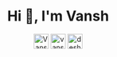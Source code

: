 <h1 align="center">Hi 👋, I'm Vansh</h1>

<!--
**VanshDeshwal/VanshDeshwal** is a ✨ _special_ ✨ repository because its `README.md` (this file) appears on your GitHub profile.

Here are some ideas to get you started:

- 🔭 I’m currently working on ...
- 🌱 I’m currently learning ...
- 👯 I’m looking to collaborate on ...
- 🤔 I’m looking for help with ...
- 💬 Ask me about ...
- 📫 How to reach me: ...
- 😄 Pronouns: ...
- ⚡ Fun fact: ...
-->

<p align="center">
<a href="https://twitter.com/VanshDeshwal9" target="blank"><img align="center" src="https://cdn.jsdelivr.net/npm/simple-icons@3.0.1/icons/twitter.svg" alt="VanshDeshwal9" height="30" width="30" /></a>
<a href="https://www.linkedin.com/in/vansh-deshwal/" target="blank"><img align="center" src="https://cdn.jsdelivr.net/npm/simple-icons@3.0.1/icons/linkedin.svg" alt="vansh-deshwal/" height="30" width="30" /></a>
<a href="https://www.instagram.com/deshwal95/" target="blank"><img align="center" src="https://cdn.jsdelivr.net/npm/simple-icons@3.0.1/icons/instagram.svg" alt="deshwal95" height="30" width="30" /></a>
</p>
